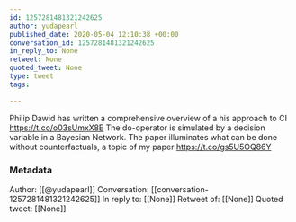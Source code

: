 ```yaml
---
id: 1257281481321242625
author: yudapearl
published_date: 2020-05-04 12:10:38 +00:00
conversation_id: 1257281481321242625
in_reply_to: None
retweet: None
quoted_tweet: None
type: tweet
tags:

---
```


Philip Dawid has written a comprehensive overview of a his
approach to CI https://t.co/o03sUmxX8E
The do-operator is simulated by a decision variable in a Bayesian Network. The paper illuminates what can be done without counterfactuals, a topic of my paper https://t.co/gs5U5OQ86Y

### Metadata

Author: [[@yudapearl]]
Conversation: [[conversation-1257281481321242625]]
In reply to: [[None]]
Retweet of: [[None]]
Quoted tweet: [[None]]
